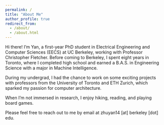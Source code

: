 ```yaml
---
permalink: /
title: "About Me"
author_profile: true
redirect_from: 
  - /about/
  - /about.html
---
```


Hi there! I’m Yan, a first-year PhD student in Electrical Engineering and Computer Sciences (EECS) at UC Berkeley, working with Professor Christopher Fletcher. Before coming to Berkeley, I spent eight years in Toronto, where I completed high school and earned a B.A.S. in Engineering Science with a major in Machine Intelligence.

During my undergrad, I had the chance to work on some exciting projects with professors from the University of Toronto and ETH Zurich, which sparked my passion for computer architecture.

When I’m not immersed in research, I enjoy hiking, reading, and playing board games.

Please feel free to reach out to me by email at zhuyan14 [at] berkeley [dot] edu.

<!-- Education
======

Research Interests
======
TODO -->
